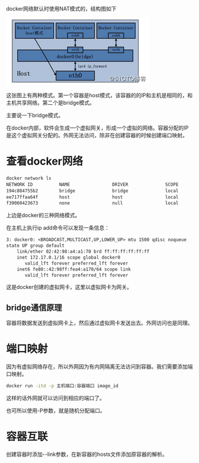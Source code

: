 docker网络默认时使用NAT模式的，结构图如下

![](img/1529328359399810.png)

这张图上有两种模式。第一个容器是host模式，该容器的的IP和主机是相同的，和主机共享网络。第二个是bridge模式。

主要说一下bridge模式。

在docker内部，软件会生成一个虚拟网关，形成一个虚拟的网络。容器分配的IP是这个虚拟网关分配的。外网无法访问，除非在创建容器的时候创建端口映射。

# 查看docker网络

```bash
docker network ls
NETWORK ID          NAME                DRIVER              SCOPE
194c884755b2        bridge              bridge              local
ee717ffaa64f        host                host                local
f39060423673        none                null                local
```

上边是docker的三种网络模式。

在主机上执行ip add命令可以发现一条信息：

```
3: docker0: <BROADCAST,MULTICAST,UP,LOWER_UP> mtu 1500 qdisc noqueue state UP group default
    link/ether 02:42:98:a4:a1:70 brd ff:ff:ff:ff:ff:ff
    inet 172.17.0.1/16 scope global docker0
       valid_lft forever preferred_lft forever
    inet6 fe80::42:98ff:fea4:a170/64 scope link
       valid_lft forever preferred_lft forever
```

这是docker创建的虚拟网卡，这里以虚拟网卡为网关。

## bridge通信原理

容器将数据发送到虚拟网卡上，然后通过虚拟网卡发送出去。外网访问也是同理。

# 端口映射

因为有虚拟网络存在，所以外网因为有内网隔离无法访问到容器。我们需要添加端口映射。

```bash
docker run -itd -p 主机端口:容器端口 image_id
```

这样的话外网就可以访问到相应的端口了。

也可所以使用-P参数，就是随机分配端口。

# 容器互联

创建容器时添加--link参数，在新容器的hosts文件添加原容器的解析。

